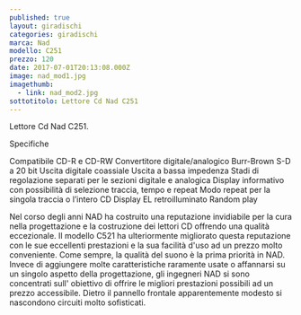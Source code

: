 ```yaml
---
published: true
layout: giradischi
categories: giradischi
marca: Nad
modello: C251
prezzo: 120
date: 2017-07-01T20:13:08.000Z
image: nad_mod1.jpg
imagethumb:
  - link: nad_mod2.jpg
sottotitolo: Lettore Cd Nad C251
---
```

Lettore Cd Nad C251.

Specifiche

Compatibile CD-R e CD-RW
Convertitore digitale/analogico Burr-Brown S-D a 20 bit
Uscita digitale coassiale
Uscita a bassa impedenza
Stadi di regolazione separati per le sezioni digitale e analogica
Display informativo con possibilità di selezione traccia, tempo e repeat
Modo repeat per la singola traccia o l’intero CD
Display EL retroilluminato
Random play
 
Nel corso degli anni NAD ha costruito una reputazione invidiabile per la cura nella progettazione e la costruzione dei lettori CD offrendo una qualità eccezionale. Il modello C521 ha ulteriormente migliorato questa reputazione con le sue eccellenti prestazioni e la sua facilità d'uso ad un prezzo molto conveniente. Come sempre, la qualità del suono è la prima priorità in NAD. Invece di aggiungere molte caratteristiche raramente usate o affannarsi su un singolo aspetto della progettazione, gli ingegneri NAD si sono concentrati sull' obiettivo di offrire le migliori prestazioni possibili ad un prezzo accessibile. Dietro il pannello frontale apparentemente modesto si nascondono circuiti molto sofisticati.
